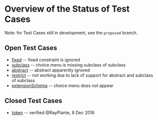 # Overview of the Status of Test Cases

Note: for Test Cases still in development, see the `proposed` branch.  

## Open Test Cases

* [fixed](fixed) -- fixed constraint is ignored
* [subclass](subclass) -- choice menu is missing subclass of subclass
* [abstract](abstract) -- abstract apparently ignored
* [restrict](restrict) -- not working due to lack of support for abstract and subclass of subclass
* [extensionSchema](extensionSchema) -- choice menu does not appear

## Closed Test Cases

* [token](token) -- verified @RayPlante, 8 Dec 2016



